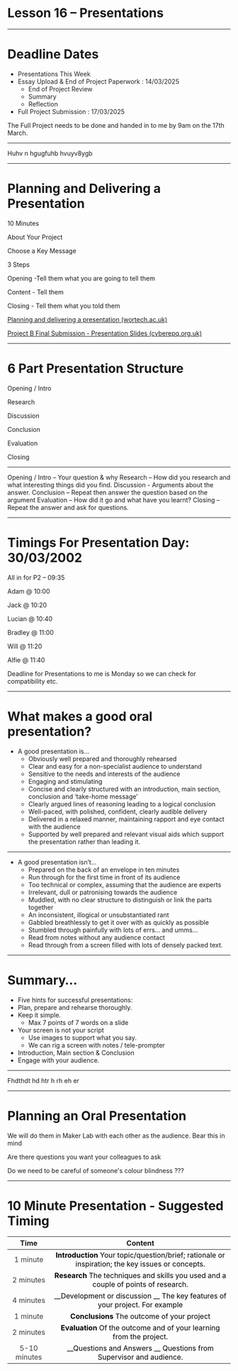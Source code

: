 

# Lesson 16 – Presentations


---


# Deadline Dates



* <span style="color:#242424">Presentations This Week</span>
* <span style="color:#242424">Essay Upload & End of Project Paperwork : 14/03/2025</span>
  * <span style="color:#242424">End of Project Review </span>
  * <span style="color:#242424">Summary</span>
  * <span style="color:#242424">Reflection</span>
* <span style="color:#242424">Full Project Submission : 17/03/2025</span>


The Full Project needs to be done and handed in to me by 9am on the 17th March\.

---

Huhv n hgugfuhb  hvuyv8ygb


---


# Planning and Delivering a Presentation

10 Minutes

About Your Project

Choose a Key Message

3 Steps

Opening \-Tell them what you are going to tell them

Content \- Tell them

Closing \- Tell them what you told them

[Planning and delivering a presentation \(wortech\.ac\.uk\)](http://content.wortech.ac.uk/cyberepq/topic09/session04/story_html5.html)

[Project B Final Submission \- Presentation Slides \(cyberepq\.org\.uk\)](https://study.cyberepq.org.uk/pluginfile.php/143446/mod_label/intro/Exemplar%20PowerPoint%20Presentation%201%202018%20-%202019.pdf)


---


# 6 Part Presentation Structure

Opening / Intro

Research

Discussion

Conclusion

Evaluation

Closing

---

Opening / Intro – Your question & why
Research – How did you research and what interesting things did you find. 
Discussion - Arguments about the answer.
Conclusion – Repeat then answer the question based on the argument
Evaluation – How did it go and what have you learnt?
Closing – Repeat the answer and ask for questions.


---


# Timings For Presentation Day: 30/03/2002

All in for P2 – 09:35

Adam		@ 10:00

Jack 		@ 10:20

Lucian		@ 10:40

Bradley	@ 11:00

Will 		@ 11:20

Alfie 		@ 11:40

Deadline for Presentations to me is Monday so we can check for compatibility etc\.


---


# What makes a good oral presentation?



* A good presentation is\.\.\.
  * Obviously well prepared and thoroughly rehearsed
  * Clear and easy for a non\-specialist audience to understand
  * Sensitive to the needs and interests of the audience
  * Engaging and stimulating
  * Concise and clearly structured with an introduction\, main section\, conclusion and ‘take\-home message’
  * Clearly argued lines of reasoning leading to a logical conclusion
  * Well\-paced\, with polished\, confident\, clearly audible delivery
  * Delivered in a relaxed manner\, maintaining rapport and eye contact with the audience
  * Supported by well prepared and relevant visual aids which support the presentation rather than leading it\.

---






* A good presentation isn’t\.\.\.
  * Prepared on the back of an envelope in ten minutes
  * Run through for the first time in front of its audience
  * Too technical or complex\, assuming that the audience are experts
  * Irrelevant\, dull or patronising towards the audience
  * Muddled\, with no clear structure to distinguish or link the parts together
  * An inconsistent\, illogical or unsubstantiated rant
  * Gabbled breathlessly to get it over with as quickly as possible
  * Stumbled through painfully with lots of errs\.\.\. and umms\.\.\.
  * Read from notes without any audience contact
  * Read through from a screen filled with lots of densely packed text\.

---




# Summary…



  * Five hints for successful presentations:
  * Plan\, prepare and rehearse thoroughly\.
  * Keep it simple\.
    * Max 7 points of 7 words on a slide
  * Your screen is not your script
    * Use images to support what you say\.
    * We can rig a screen with notes / tele\-prompter
  * Introduction\, Main section & Conclusion
  * Engage with your audience\.
---

Fhdthdt hd htr h rh eh er 


---




# Planning an Oral Presentation

We will do them in Maker Lab with each other as the audience\. Bear this in mind

Are there questions you want your colleagues to ask

Do we need to be careful of someone's colour blindness ???


---


# 10 Minute Presentation - Suggested Timing

| Time | Content |
| :-: | :-: |
| <span style="color:#3b3b3b">1 minute</span> | <span style="color:#000000"> __Introduction__ </span>  <span style="color:#000000"> Your topic/question/brief; rationale or inspiration; the key issues or concepts\. </span> |
| <span style="color:#3b3b3b">2 minutes</span> | <span style="color:#000000"> __Research__ </span>  <span style="color:#000000"> The techniques and skills you used and a couple of points of research\. </span> |
| <span style="color:#3b3b3b">4 minutes</span> | <span style="color:#000000"> __Development or discussion __ </span>  <span style="color:#000000">The key features of your project\. For example</span> |
| <span style="color:#3b3b3b">1 minute</span> | <span style="color:#000000"> __Conclusions__ </span>  <span style="color:#000000"> The outcome of your project</span> |
| <span style="color:#3b3b3b">2 minutes</span> | <span style="color:#000000"> __Evaluation__ </span>  <span style="color:#000000"> Of the outcome and of your learning from the project\. </span> |
| <span style="color:#3b3b3b">5\-10 minutes</span> | <span style="color:#000000"> __Questions and Answers __ </span>  <span style="color:#000000">Questions from Supervisor and audience\.</span> |

